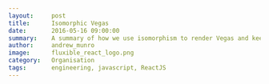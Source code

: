 ```yaml
---
layout:     post
title:      Isomorphic Vegas
date:       2016-05-16 09:00:00
summary:    A summary of how we use isomorphism to render Vegas and keep state consistent between our servers and clients
author:     andrew_munro
image:      fluxible_react_logo.png
category:   Organisation
tags:       engineering, javascript, ReactJS
---
```

